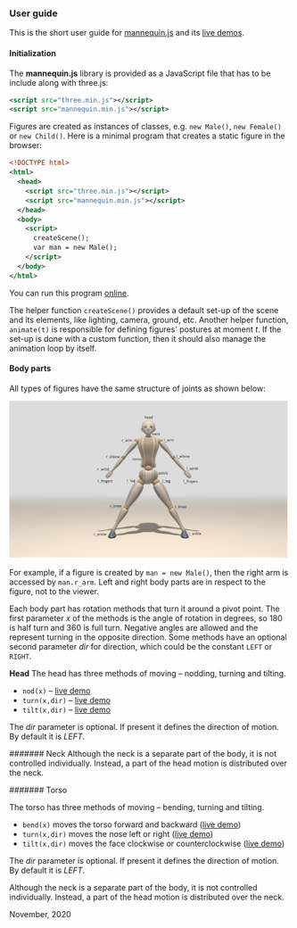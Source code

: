 ### User guide

This is the short user guide for [mannequin.js](../index.md) and its [live demos](../demos).

#### Initialization

The **mannequin.js** library is provided as a JavaScript file that has to
be include along with three.js:

``` xml
<script src="three.min.js"></script>
<script src="mannequin.min.js"></script>
```

Figures are created as instances of classes, e.g. `new Male()`, `new Female()` or
`new Child()`. Here is a minimal program that creates a static figure in the browser:

``` xml
<!DOCTYPE html>
<html>
  <head>
    <script src="three.min.js"></script>
    <script src="mannequin.min.js"></script>
  </head>
  <body>
    <script>
      createScene();
      var man = new Male();
    </script>
  </body>
</html>
```

You can run this program [online](example-minimal.html). 

The helper function `createScene()` provides a default set-up of the scene
and its elements, like lighting, camera, ground, etc. Another helper function,
`animate(t)` is responsible for defining figures' postures at moment *t*. If
the set-up is done with a custom function, then it should also manage the
animation loop by itself.


#### Body parts

All types of figures have the same structure of joints as shown below:

[<img src="snapshots/body-parts.jpg" width="500">](snapshots/body-parts.jpg)

For example, if a figure is created by `man = new Male()`, then the right
arm is accessed by `man.r_arm`. Left and right body parts are in respect
to the figure, not to the viewer.

Each body part has rotation methods that turn it around a pivot point.
The first parameter *x* of the methods is the angle of rotation in degrees,
so 180 is half turn and 360 is full turn. Negative angles are allowed and
the represent turning in the opposite direction. Some methods have an optional
second parameter *dir* for direction, which could be the constant `LEFT` or
`RIGHT`.

**Head**
The head has three methods of moving &ndash; nodding, turning and tilting.

* `nod(x)` &ndash; [live demo](example-head-nod.html)
* `turn(x,dir)` &ndash; [live demo](example-head-turn.html)
* `tilt(x,dir)` &ndash; [live demo](example-head-tilt.html)

The *dir* parameter is optional. If present it defines the direction of motion. By default it is *LEFT*.

####### Neck
Although the neck is a separate part of the body, it is not controlled individually. Instead, a part of the head motion is distributed over the neck.

####### Torso

The torso has three methods of moving &ndash; bending, turning and tilting.

* `bend(x)` moves the torso forward and backward ([live demo](example-torso-bend.html))
* `turn(x,dir)` moves the nose left or right ([live demo](example-head-turn.html)) 
* `tilt(x,dir)` moves the face clockwise or counterclockwise ([live demo](example-head-tilt.html))

The *dir* parameter is optional. If present it defines the direction of motion. By default it is *LEFT*.

Although the neck is a separate part of the body, it is not controlled individually. Instead, a part of the head motion is distributed over the neck.

November, 2020
